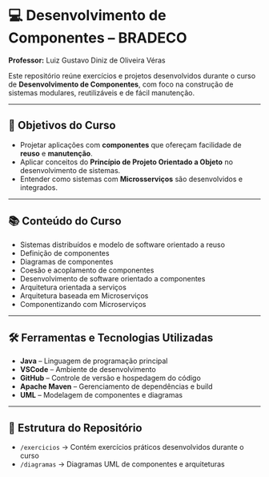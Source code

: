 # 💻 Desenvolvimento de Componentes – BRADECO

**Professor:** Luiz Gustavo Diniz de Oliveira Véras

Este repositório reúne exercícios e projetos desenvolvidos durante o curso de **Desenvolvimento de Componentes**, com foco na construção de sistemas modulares, reutilizáveis e de fácil manutenção.

---

## 📌 Objetivos do Curso

- Projetar aplicações com **componentes** que ofereçam facilidade de **reuso** e **manutenção**.  
- Aplicar conceitos do **Princípio de Projeto Orientado a Objeto** no desenvolvimento de sistemas.  
- Entender como sistemas com **Microsserviços** são desenvolvidos e integrados.  

---

## 📚 Conteúdo do Curso

- Sistemas distribuídos e modelo de software orientado a reuso  
- Definição de componentes  
- Diagramas de componentes  
- Coesão e acoplamento de componentes  
- Desenvolvimento de software orientado a componentes  
- Arquitetura orientada a serviços  
- Arquitetura baseada em Microserviços  
- Componentizando com Microserviços  

---

## 🛠️ Ferramentas e Tecnologias Utilizadas

- **Java** – Linguagem de programação principal  
- **VSCode** – Ambiente de desenvolvimento  
- **GitHub** – Controle de versão e hospedagem do código  
- **Apache Maven** – Gerenciamento de dependências e build  
- **UML** – Modelagem de componentes e diagramas  

---

## 📂 Estrutura do Repositório

- `/exercicios` → Contém exercícios práticos desenvolvidos durante o curso  
- `/diagramas` → Diagramas UML de componentes e arquiteturas    
